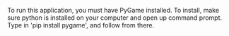 To run this application, you must have PyGame installed. To install, make sure python is installed on your computer
and open up command prompt. Type in 'pip install pygame', and follow from there. 

